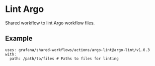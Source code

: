 # Lint Argo

Shared workflow to lint Argo workflow files.

## Example

<!-- x-release-please-start-version -->

```
uses: grafana/shared-workflows/actions/argo-lint@argo-lint/v1.0.3
with:
  path: /path/to/files # Paths to files for linting

```

<!-- x-release-please-end-version -->
